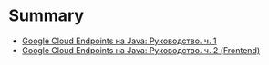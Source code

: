 # Summary

* [Google Cloud Endpoints на Java: Руководство. ч. 1](habrahabr/1.habrahabr.google-cloud-endpoints.tutorial.md)
* [Google Cloud Endpoints на Java: Руководство. ч. 2 (Frontend)](habrahabr/2.habrahabr.google-cloud-endpoints.tutorial.md)


